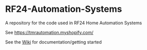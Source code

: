 # RF24-Automation-Systems
A repository for the code used in RF24 Home Automation Systems

See https://tmrautomation.myshopify.com/

See the [Wiki](https://github.com/TMRh20/RF24-Automation-Systems/wiki) for documentation/getting started
